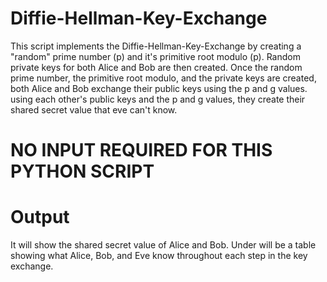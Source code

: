 # Diffie-Hellman-Key-Exchange

This script implements the Diffie-Hellman-Key-Exchange by creating a "random" prime number (p) and it's primitive root modulo (p). Random private keys for both Alice and Bob are then created. Once the random prime number, the primitive root modulo, and the private keys are created, both Alice and Bob exchange their public keys using the p and g values. using each other's public keys and the p and g values, they create their shared secret value that eve can't know.

# NO INPUT REQUIRED FOR THIS PYTHON SCRIPT

# Output

It will show the shared secret value of Alice and Bob. Under will be a table showing what Alice, Bob, and Eve know throughout each step in the key exchange.
